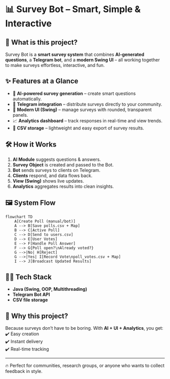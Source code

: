 # 📊 Survey Bot – Smart, Simple & Interactive  

## 🚀 What is this project?  
Survey Bot is a **smart survey system** that combines **AI-generated questions**, a **Telegram bot**, and a **modern Swing UI** – all working together to make surveys effortless, interactive, and fun.  

## ✨ Features at a Glance  
- 🤖 **AI-powered survey generation** – create smart questions automatically.  
- 💬 **Telegram integration** – distribute surveys directly to your community.  
- 🎨 **Modern UI (Swing)** – manage surveys with rounded, transparent panels.  
- 📈 **Analytics dashboard** – track responses in real-time and view trends.  
- 💾 **CSV storage** – lightweight and easy export of survey results.  

## 🛠️ How it Works  
1. **AI Module** suggests questions & answers.  
2. **Survey Object** is created and passed to the Bot.  
3. **Bot** sends surveys to clients on Telegram.  
4. **Clients** respond, and data flows back.  
5. **View (Swing)** shows live updates.  
6. **Analytics** aggregates results into clean insights.  

## 🖼️ System Flow  

```mermaid
flowchart TD
    A[Create Poll (manual/bot)]
    A --> B[Save polls.csv + Map]
    B --> C[Active Poll]
    C --> D[Send to users.csv]
    D --> E[User Votes]
    E --> F[Handle Poll Answer]
    F --> G{Poll open?\nAlready voted?}
    G -->|No| H[Reject]
    G -->|Yes| I[Record Vote\npoll_votes.csv + Map]
    I --> J[Broadcast Updated Results]
```

## 🧑‍💻 Tech Stack  
- **Java (Swing, OOP, Multithreading)**  
- **Telegram Bot API**  
- **CSV file storage**  

## 🌟 Why this project?  
Because surveys don’t have to be boring. With **AI + UI + Analytics**, you get:  
✔️ Easy creation  
✔️ Instant delivery  
✔️ Real-time tracking  

---

🔥 Perfect for communities, research groups, or anyone who wants to collect feedback in style.  
